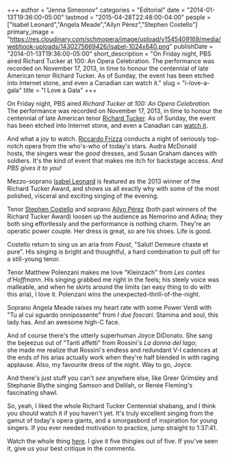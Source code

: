 +++
author = "Jenna Simeonov"
categories = "Editorial"
date = "2014-01-13T19:36:00-05:00"
lastmod = "2015-04-28T22:48:00-04:00"
people = ["Isabel Leonard","Angela Meade","Ailyn Pérez","Stephen Costello"]
primary_image = "https://res.cloudinary.com/schmopera/image/upload/v1545409169/media/webhook-uploads/1430275669426/Isabel-1024x640.png"
publishDate = "2014-01-13T19:36:00-05:00"
short_description = "On Friday night, PBS aired Richard Tucker at 100: An Opera Celebration. The performance was recorded on November 17, 2013, in time to honour the centennial of late American tenor Richard Tucker. As of Sunday, the event has been etched into Internet stone, and even a Canadian can watch it."
slug = "i-love-a-gala"
title = "I Love a Gala"
+++

On Friday night, PBS aired _Richard Tucker at 100: An Opera Celebration._ The performance was recorded on November 17, 2013, in time to honour the centennial of late American tenor [Richard Tucker](http://en.wikipedia.org/wiki/Richard_Tucker). As of Sunday, the event has been etched into Internet stone, and even a Canadian can [watch it](http://video.pbs.org/video/2365143463/).

And what a joy to watch. [Riccardo Frizza](http://www.riccardofrizza.com/) conducts a night of seriously top-notch opera from the who's-who of today's stars. Audra McDonald hosts, the singers wear the _good_ dresses, and Susan Graham dances with soldiers. It's the kind of event that makes me itch for backstage access. _And PBS gives it to you!_

Mezzo-soprano [Isabel Leonard](http://isabelleonard.com/) is featured as the 2013 winner of the Richard Tucker Award, and shows us all exactly why with some of the most polished, visceral and exciting singing of the evening.

Tenor [Stephen Costello](http://stephencostellotenor.com/) and soprano [Ailyn Pérez](http://ailynperez.com/) (both past winners of the Richard Tucker Award) loosen up the audience as Nemorino and Adina; they both sing effortlessly and the performance is nothing charm. They're an operatic power couple. Her dress is great, so are his shoes. Life is good.

Costello return to sing us an aria from _Faust_, "Salut! Demeure chaste et pure". His singing is bright and thoughtful, a hard combination to pull off for a still-young tenor.

Tenor Matthew Polenzani makes me love "Kleinzach" from _Les contes d'Hoffmann_. His singing grabbed me right in the feels; his steely voice was malleable, and when he skirts around the limits (an easy thing to do with this aria), I love it. Polenzani wins the unexpected-thrill-of-the-night.

Soprano Angela Meade raises my heart rate with some Power Verdi with "Tu al cui sguardo onnipossente" from _I due foscari_. Stamina and soul, this lady has. And an awesome high-C face.

And of course there's the utterly superhuman Joyce DiDonato. She sang the bejeezus out of "Tanti affetti" from Rossini's _La donna del lago_; she made me realize that Rossini's endless and redundant V-I cadences at the ends of his arias actually work when they're half blended in with raging applause. Also, my favourite dress of the night. Way to go, Joyce.

And there's just stuff you can't _see_ anywhere else, like Greer Grimsley and Stephanie Blythe singing Samson and Delilah, or Renée Fleming's fascinating shawl.

So, yeah, I liked the whole Richard Tucker Centennial shabang, and I think you should watch it if you haven't yet. It's truly excellent singing from the gamut of today's opera giants, and a smorgasbord of inspiration for young singers. If you ever needed motivation to practice, jump straight to 1:37:41.

Watch the whole thing [here](http://video.pbs.org/video/2365143463/). I give it five thingies out of five. If you've seen it, give us your best critique in the comments.
